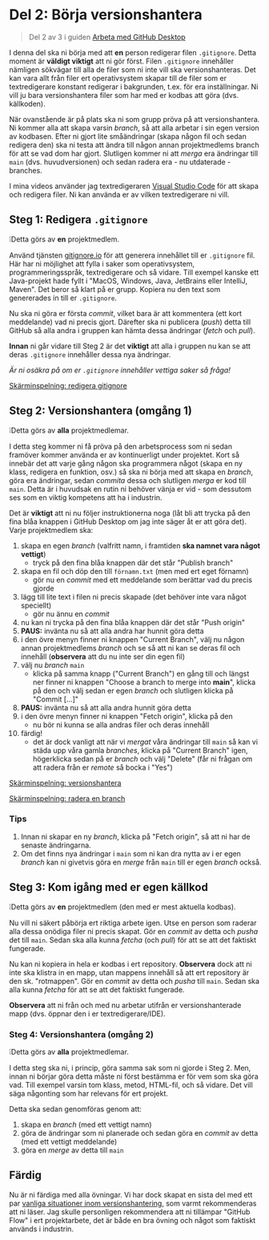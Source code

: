 # Del 2: Börja versionshantera

> Del 2 av 3 i guiden [Arbeta med GitHub Desktop](working-with-github-desktop.md)

I denna del ska ni börja med att **en** person redigerar filen `.gitignore`.
Detta moment är **väldigt viktigt** att ni gör först. Filen `.gitignore`
innehåller nämligen sökvägar till alla de filer som ni inte vill ska
versionshanteras. Det kan vara allt från filer ert operativsystem skapar till de
filer som er textredigerare konstant redigerar i bakgrunden, t.ex. för era
inställningar. Ni vill ju bara versionshantera filer som har med er kodbas att
göra (dvs. källkoden).

När ovanstående är på plats ska ni som grupp pröva på att versionshantera. Ni
kommer alla att skapa varsin *branch*, så att alla arbetar i sin egen version av
kodbasen. Efter ni gjort lite småändringar (skapa någon fil och sedan redigera
den) ska ni testa att ändra till någon annan projektmedlems branch för att se
vad dom har gjort. Slutligen kommer ni att *merga* era ändringar till `main`
(dvs. huvudversionen) och sedan radera era - nu utdaterade - branches.

I mina videos använder jag textredigeraren [Visual Studio
Code](https://code.visualstudio.com/) för att skapa och redigera filer. Ni kan
använda er av vilken textredigerare ni vill.

## Steg 1: Redigera `.gitignore`

❕Detta görs av **en** projektmedlem.

Använd tjänsten [gitignore.io](https://www.toptal.com/developers/gitignore) för
att generera innehållet till er `.gitignore` fil. Här har ni möjlighet att fylla
i saker som operativsystem, programmeringsspråk, textredigerare och så vidare.
Till exempel kanske ett Java-projekt hade fyllt i "MacOS, Windows, Java,
JetBrains eller IntelliJ, Maven". Det beror så klart på er grupp. Kopiera nu den
text som genererades in till er `.gitignore`.

Nu ska ni göra er första *commit*, vilket bara är att kommentera (ett kort
meddelande) vad ni precis gjort. Därefter ska ni publicera (*push*) detta till
GitHub så alla andra i gruppen kan hämta dessa ändringar (*fetch* och *pull*).

**Innan** ni går vidare till Steg 2 är det **viktigt** att alla i gruppen nu kan
se att deras `.gitignore` innehåller dessa nya ändringar.

*Är ni osäkra på om er `.gitignore` innehåller vettiga saker så fråga!*

[Skärminspelning: redigera gitignore](assets/V04-update-gitignore.mp4)

## Steg 2: Versionshantera (omgång 1)

❕Detta görs av **alla** projektmedlemar.

I detta steg kommer ni få pröva på den arbetsprocess som ni sedan framöver
kommer använda er av kontinuerligt under projektet. Kort så innebär det att
varje gång någon ska programmera något (skapa en ny klass, redigera en funktion,
osv.) så ska ni börja med att skapa en *branch*, göra era ändringar, sedan
*commita* dessa och slutligen *merga* er kod till `main`. Detta är i huvudsak en
rutin ni behöver vänja er vid - som dessutom ses som en viktig kompetens att ha
i industrin.

Det är **viktigt** att ni nu följer instruktionerna noga (låt bli att trycka på
den fina blåa knappen i GitHub Desktop om jag inte säger åt er att göra det).
Varje projektmedlem ska:

1. skapa en egen *branch* (valfritt namn, i framtiden **ska namnet vara något vettigt**)
   - tryck på den fina blåa knappen där det står "Publish branch"
2. skapa en fil och döp den till `förnamn.txt` (men med ert eget förnamn)
   - gör nu en *commit* med ett meddelande som berättar vad du precis gjorde
3. lägg till lite text i filen ni precis skapade (det behöver inte vara något speciellt)
   - gör nu ännu en *commit*
4. nu kan ni trycka på den fina blåa knappen där det står "Push origin"
5. **PAUS:** invänta nu så att alla andra har hunnit göra detta
6. i den övre menyn finner ni knappen "Current Branch", välj nu någon annan
   projektmedlems *branch* och se så att ni kan se deras fil och innehåll
   (**observera** att du nu inte ser din egen fil) 
7. välj nu *branch* `main`
   - klicka på samma knapp ("Current Branch") en gång till och längst ner finner
     ni knappen "Choose a branch to merge into **main**", klicka på den och välj
     sedan er egen *branch* och slutligen klicka på "Commit [...]"
8. **PAUS:** invänta nu så att alla andra hunnit göra detta
9. i den övre menyn finner ni knappen "Fetch origin", klicka på den
   - nu bör ni kunna se alla andras filer och deras innehåll
8. färdig!
   - det är dock vanligt att när vi *mergat* våra ändringar till `main` så kan
     vi städa upp våra gamla *branches*, klicka på "Current Branch" igen,
     högerklicka sedan på er *branch* och välj "Delete" (får ni frågan om att
     radera från er *remote* så bocka i "Yes")

[Skärminspelning: versionshantera](assets/V05-how-to-version-control.mp4)

[Skärminspelning: radera en branch](assets/V06-delete-a-branch.mp4)

### Tips

1. Innan ni skapar en ny *branch*, klicka på "Fetch origin", så att ni har de
   senaste ändringarna.
2. Om det finns nya ändringar i `main` som ni kan dra nytta av i er egen
   *branch* kan ni givetvis göra en *merge* från `main` till er egen *branch*
   också.

## Steg 3: Kom igång med er egen källkod

❕Detta görs av **en** projektmedlem (den med er mest aktuella kodbas).

Nu vill ni säkert påbörja ert riktiga arbete igen. Utse en person som raderar
alla dessa onödiga filer ni precis skapat. Gör en *commit* av detta och *pusha*
det till `main`. Sedan ska alla kunna *fetcha* (och *pull*) för att se att det
faktiskt fungerade.

Nu kan ni kopiera in hela er kodbas i ert repository. **Observera** dock att ni
inte ska klistra in en mapp, utan mappens innehåll så att ert repository är den
sk. "rotmappen". Gör en *commit* av detta och *pusha* till `main`. Sedan ska
alla kunna *fetcha* för att se att det faktiskt fungerade.

**Observera** att ni från och med nu arbetar utifrån er versionshanterade mapp
(dvs. öppnar den i er textredigerare/IDE).

### Steg 4: Versionshantera (omgång 2)

❕Detta görs av **alla** projektmedlemar.

I detta steg ska ni, i princip, göra samma sak som ni gjorde i Steg 2. Men,
innan ni börjar göra detta måste ni först bestämma er för vem som ska göra vad.
Till exempel varsin tom klass, metod, HTML-fil, och så vidare. Det vill säga
någonting som har relevans för ert projekt.

Detta ska sedan genomföras genom att:

1. skapa en *branch* (med ett vettigt namn)
2. göra de ändringar som ni planerade och sedan göra en *commit* av detta (med
ett vettigt meddelande)
3. göra en *merge* av detta till `main`

## Färdig

Nu är ni färdiga med alla övningar. Vi har dock skapat en sista del med ett par
[vanliga situationer inom versionshantering](common-situations.md), som varmt
rekommenderas att ni läser. Jag skulle personligen rekommendera att ni tillämpar
"GitHub Flow" i ert projektarbete, det är både en bra övning och något som
faktiskt används i industrin. 
